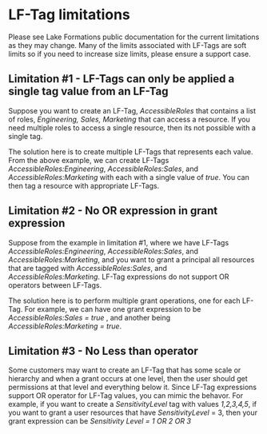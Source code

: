 # LF-Tag limitations

Please see Lake Formations public documentation for the current limitations as they may change. Many of the limits associated with LF-Tags are soft limits so if you need to increase size limits, please ensure a support case.

## Limitation #1 - LF-Tags can only be applied a single tag value from an LF-Tag

Suppose you want to create an LF-Tag, *AccessibleRoles* that contains a list of roles, *Engineering, Sales, Marketing* that can access a resource. If you need multiple roles to access a single resource, then its not possible with a single tag. 

The solution here is to create multiple LF-Tags that represents each value. From the above example, we can create LF-Tags *AccessibleRoles:Engineering*, *AccessibleRoles:Sales*, and *AccessibleRoles:Marketing* with each with a single value of *true*. You can then tag a resource with appropriate LF-Tags.

## Limitation #2 - No OR expression in grant expression

Suppose from the example in limitation #1, where we have LF-Tags *AccessibleRoles:Engineering*, *AccessibleRoles:Sales*, and *AccessibleRoles:Marketing*, and you want to grant a principal all resources that are tagged with *AccessibleRoles:Sales*, and *AccessibleRoles:Marketing*. LF-Tag expressions do not support OR operators between LF-Tags.

The solution here is to perform multiple grant operations, one for each LF-Tag. For example, we can have one grant expression to be *AccessibleRoles:Sales = true* , and another being *AccessibleRoles:Marketing = true*.

## Limitation #3 - No Less than operator

Some customers may want to create an LF-Tag that has some scale or hierarchy and when a grant occurs at one level, then the user should get permissions at that level and everything below it. Since LF-Tag expressions support OR operator for LF-Tag values, you can mimic the behavor. For example, if you want to create a *SensitivityLevel* tag with values *1,2,3,4,5*, if you want to grant a user resources that have *SensitivityLevel* = 3, then your grant expression can be *Sensitivity Level = 1 OR 2 OR 3*
